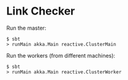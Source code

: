 Link Checker
============

Run the master:

~~~
$ sbt
> runMain akka.Main reactive.ClusterMain
~~~

Run the workers (from different machines):

~~~
$ sbt
> runMain akka.Main reactive.ClusterWorker
~~~
